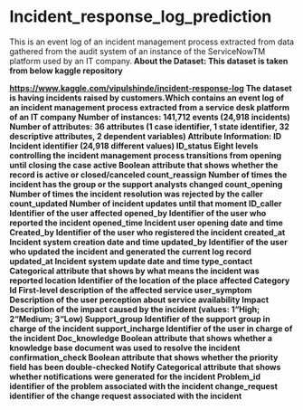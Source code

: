 # Incident_response_log_prediction
This is an event log of an incident management process extracted from data gathered from the audit system of an instance of the ServiceNowTM platform used by an IT company.<b>
About the Dataset:<b>
This dataset is taken from below kaggle repository <b>

https://www.kaggle.com/vipulshinde/incident-response-log
<b>
The dataset is having incidents raised by customers.Which contains an event log of an incident management process extracted from a service desk platform of an IT company<b>
Number of instances: 141,712 events (24,918 incidents)<b>
Number of attributes: 36 attributes (1 case identifier, 1 state identifier, 32 descriptive attributes, 2 dependent variables)<b>
Attribute Information:<b>
ID<b>
Incident identifier (24,918 different values)<b>
ID_status<b>
Eight levels controlling the incident management process transitions from opening until closing the case<b>
active<b>
Boolean attribute that shows whether the record is active or closed/canceled<b>
count_reassign<b>
Number of times the incident has the group or the support analysts changed<b>
count_opening<b>
Number of times the incident resolution was rejected by the caller<b>
count_updated<b>
Number of incident updates until that moment<b>
ID_caller<b>
Identifier of the user affected<b>
opened_by<b>
Identifier of the user who reported the incident<b>
opened_time<b>
Incident user opening date and time<b>
Created_by<b>
Identifier of the user who registered the incident<b>
created_at<b>
Incident system creation date and time<b>
updated_by<b>
Identifier of the user who updated the incident and generated the current log record<b>
updated_at<b>
Incident system update date and time<b>
type_contact<b>
Categorical attribute that shows by what means the incident was reported<b>
location<b>
Identifier of the location of the place affected<b>
Category Id<b>
First-level description of the affected service<b>
user_symptom<b>
Description of the user perception about service availability<b>
Impact<b>
Description of the impact caused by the incident (values: 1“High; 2“Medium; 3“Low)<b>
Support_group<b>
Identifier of the support group in charge of the incident<b>
support_incharge<b>
Identifier of the user in charge of the incident<b>
Doc_knowledge<b>
Boolean attribute that shows whether a knowledge base document was used to resolve the incident<b>
confirmation_check<b>
Boolean attribute that shows whether the priority field has been double-checked<b>
Notify<b>
Categorical attribute that shows whether notifications were generated for the incident<b>
Problem_id<b>
identifier of the problem associated with the incident<b>
change_request<b>
identifier of the change request associated with the incident<b>

